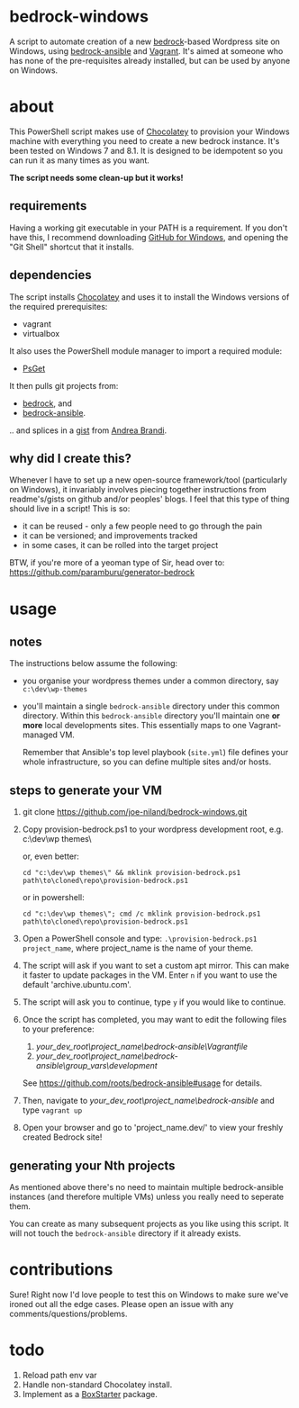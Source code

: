 bedrock-windows
===============

A script to automate creation of a new [bedrock](https://github.com/roots/bedrock)-based Wordpress site on Windows, using [bedrock-ansible](https://github.com/roots/bedrock-ansible) and [Vagrant](http://www.vagrantup.com/). It's aimed at someone who has none of the pre-requisites already installed, but can be used by anyone on Windows.

about
=====

This PowerShell script makes use of [Chocolatey](http://chocolatey.org) to provision your Windows machine with everything you need to create a new bedrock instance. It's been tested on Windows 7 and 8.1.
It is designed to be idempotent so you can run it as many times as you want.

**The script needs some clean-up but it works!**

requirements
------------
Having a working git executable in your PATH is a requirement. If you don't have this, I recommend downloading [GitHub for Windows](https://windows.github.com/), and opening the "Git Shell" shortcut that it installs.

dependencies
--------------
The script installs [Chocolatey](http://chocolatey.org) and uses it to install the Windows versions of the required prerequisites:
* vagrant
* virtualbox

It also uses the PowerShell module manager to import a required module:
* [PsGet](http://psget.net/)
    
It then pulls git projects from:
* [bedrock](https://github.com/roots/bedrock), and 
* [bedrock-ansible](https://github.com/roots/bedrock-ansible). 

.. and splices in a [gist](https://gist.github.com/starise/e90d981b5f9e1e39f632) from [Andrea Brandi](https://github.com/starise).

why did I create this?
--------------------
Whenever I have to set up a new open-source framework/tool (particularly on Windows), it invariably involves piecing together instructions from readme's/gists on github and/or peoples' blogs. I feel that this type of thing should live in a script! This is so:
* it can be reused - only a few people need to go through the pain
* it can be versioned; and improvements tracked
* in some cases, it can be rolled into the target project

BTW, if you're more of a yeoman type of Sir, head over to: https://github.com/paramburu/generator-bedrock

usage
=====

notes
-------

The instructions below assume the following:
+ you organise your wordpress themes under a common directory, say `c:\dev\wp-themes`
+ you'll maintain a single `bedrock-ansible` directory under this common directory. Within this `bedrock-ansible` directory you'll maintain one **or more** local developments sites. This essentially maps to one Vagrant-managed VM. 

    Remember that Ansible's top level playbook (`site.yml`) file defines your whole infrastructure, so you can define multiple sites and/or hosts.

steps to generate your VM
--------------------------

1. git clone https://github.com/joe-niland/bedrock-windows.git
2. Copy provision-bedrock.ps1 to your wordpress development root, e.g. c:\dev\wp themes\

    or, even better: 

    ```
    cd "c:\dev\wp themes\" && mklink provision-bedrock.ps1 path\to\cloned\repo\provision-bedrock.ps1
    ```

    or in powershell:

    ```
    cd "c:\dev\wp themes\"; cmd /c mklink provision-bedrock.ps1 path\to\cloned\repo\provision-bedrock.ps1
    ```

3. Open a PowerShell console and type: `.\provision-bedrock.ps1 project_name`, where project_name is the name of your theme.
4. The script will ask if you want to set a custom apt mirror. This can make it faster to update packages in the VM. Enter `n` if you want to use the default 'archive.ubuntu.com'.
5. The script will ask you to continue, type `y` if you would like to continue.
6. Once the script has completed, you may want to edit the following files to your preference:
   1. _your_dev_root\project_name\bedrock-ansible\Vagrantfile_
   2. _your_dev_root\project_name\bedrock-ansible\group_vars\development_

   See https://github.com/roots/bedrock-ansible#usage for details.
7. Then, navigate to _your_dev_root\project_name\bedrock-ansible_ and type `vagrant up`
8. Open your browser and go to 'project_name.dev/' to view your freshly created Bedrock site!

generating your Nth projects
-----------------------------

As mentioned above there's no need to maintain multiple bedrock-ansible instances (and therefore multiple VMs) unless you really need to seperate them.

You can create as many subsequent projects as you like using this script. It will not touch the `bedrock-ansible` directory if it already exists.

contributions
=============
Sure! Right now I'd love people to test this on Windows to make sure we've ironed out all the edge cases. Please open an issue with any comments/questions/problems.

todo
====
1. Reload path env var
2. Handle non-standard Chocolatey install.
3. Implement as a [BoxStarter](http://boxstarter.org/) package.
